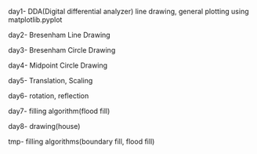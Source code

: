 day1- DDA(Digital differential analyzer) line drawing, general plotting using matplotlib.pyplot

day2- Bresenham Line Drawing

day3- Bresenham Circle Drawing

day4- Midpoint Circle Drawing

day5- Translation, Scaling

day6- rotation, reflection

day7- filling algorithm(flood fill)

day8- drawing(house)

tmp- filling algorithms(boundary fill, flood fill)
